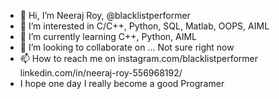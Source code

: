 - 👋 Hi, I’m Neeraj Roy, @blacklistperformer
- 👀 I’m interested in C/C++, Python, SQL, Matlab, OOPS, AIML
- 🌱 I’m currently learning C++, Python, AIML
- 💞️ I’m looking to collaborate on ... Not sure right now
- 📫 How to reach me on instagram.com/blacklistperformer linkedin.com/in/neeraj-roy-556968192/
- I hope one day I really become a good Programer

<!---
blacklistperformer/blacklistperformer is a ✨ special ✨ repository because its `README.md` (this file) appears on your GitHub profile.
You can click the Preview link to take a look at your changes.
--->
